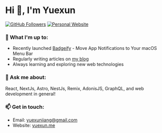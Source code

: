 # Hi 👋, I'm Yuexun

[![GitHub Followers](https://img.shields.io/github/followers/ahonn?label=Followers&logo=GitHub&style=for-the-badge)](https://github.com/ahonn?tab=followers)
[![Personal Website](https://img.shields.io/badge/Website-yuexun.me-blue?style=for-the-badge&logo=wordpress)](https://yuexun.me/)

### 🚀 What I'm up to:

- Recently launched [Badgeify](https://badgeify.app) - Move App Notifications to Your macOS Menu Bar
- Regularly writing articles on [my blog](https://yuexun.me/)
- Always learning and exploring new web technologies

### 💬 Ask me about:

React, NextJs, Astro, NestJs, Remix, AdonisJS, GraphQL, and web development in general!

### 📫 Get in touch:

- Email: yuexunjiang@gmail.com
- Website: [yuexun.me](https://yuexun.me/)
